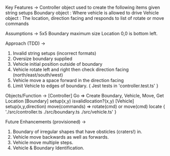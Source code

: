 Key Features ->
Controller object used to create the following items given string setups
Boundary object : Where vehicle is allowed to drive
Vehicle object : The location, direction facing and responds to list of rotate or move commands

Assumptions ->
5x5 Boundary maximum size
Location 0,0 is bottom left.

Approach (TDD) ->
1. Invalid string setups (incorrect formats)
2. Oversize boundary supplied
3. Vehicle initial position outside of boundary
4. Vehicle rotate left and right then check direction facing (north/east/south/west)
5. Vehicle move a space forward in the direction facing
6. Limit Vehicle to edges of boundary. 
{ Jest tests in 'controller.test.ts' }

Objects/Function ->
[Controller]
Go => Create Boundary, Vehicle, Move, Get Location
[Boundary]
setup(x,y)
isvalidlocation?(x,y)
[Vehicle]
setup(x,y,direction)
move(commands) => rotate(cmd) or move(cmd)
locate
{  './src/controller.ts
	./src/boundary.ts
	./src/vehicle.ts' }

Future Enhancements (provisioned) ->
1. Boundary of irregular shapes that have obsticles (craters!) in.
2. Vehicle move backwards as well as forwards.
3. Vehicle move multiple steps.
4. Vehicle & Boundary Identification.
